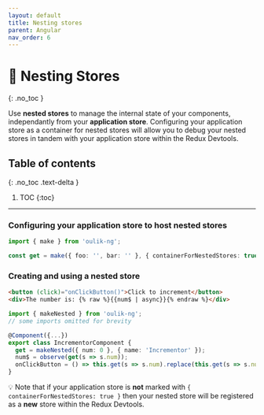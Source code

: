 ```yaml
---
layout: default
title: Nesting stores
parent: Angular
nav_order: 6
---
```


# 🥚 Nesting Stores
{: .no_toc }

Use **nested stores** to manage the internal state of your components, independantly from your **application store**. Configuring your application store as a container for nested stores will allow you to debug your nested stores in tandem with your application store within the Redux Devtools.

## Table of contents
{: .no_toc .text-delta }

1. TOC
{:toc}

---

### Configuring your application store to host nested stores
```ts
import { make } from 'oulik-ng';

const get = make({ foo: '', bar: '' }, { containerForNestedStores: true })
```

### Creating and using a nested store
```html
<button (click)="onClickButton()">Click to increment</button>
<div>The number is: {% raw %}{{num$ | async}}{% endraw %}</div>
```
```ts
import { makeNested } from 'oulik-ng';
// some imports omitted for brevity

@Component({...})
export class IncrementorComponent {
  get = makeNested({ num: 0 }, { name: 'Incrementor' });
  num$ = observe(get(s => s.num));
  onClickButton = () => this.get(s => s.num).replace(this.get(s => s.num).read() + 1);
}
```
💡 Note that if your application store is **not** marked with `{ containerForNestedStores: true }` then your nested store will be registered as a **new** store within the Redux Devtools.